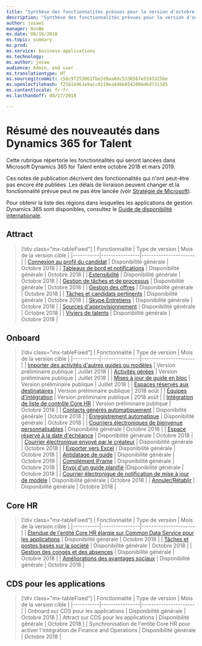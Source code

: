 ```yaml
---
title: "Synthèse des fonctionnalités prévues pour la version d'octobre 2018 de Microsoft Dynamics 365 for Talent"
description: "Synthèse des fonctionnalités prévues pour la version d'octobre 2018 de Microsoft Dynamics 365 for Talent"
author: josaw1
manager: AnnBe
ms.date: 08/16/2018
ms.topic: summary
ms.prod: 
ms.service: business-applications
ms.technology: 
ms.author: josaw
audience: Admin, end user
ms.translationtype: HT
ms.sourcegitcommit: c58c9f253061fbe2d9aa8dc5336567e5593325be
ms.openlocfilehash: f2561b963a9acc8110ea4d6b8542086d6d731385
ms.contentlocale: fr-fr
ms.lasthandoff: 08/17/2018

---
```

# <a name="summary-of-whats-new-in-dynamics-365-for-talent"></a>Résumé des nouveautés dans Dynamics 365 for Talent

Cette rubrique répertorie les fonctionnalités qui seront lancées dans Microsoft Dynamics 365 for Talent entre octobre 2018 et mars 2019. 

Ces notes de publication décrivent des fonctionnalités qui n'ont peut-être pas encore été publiées. Les délais de livraison peuvent changer et la fonctionnalité prévue peut ne pas être lancée (voir [Stratégie de Microsoft](https://go.microsoft.com/fwlink/p/?linkid=2007332)).
    
Pour obtenir la liste des régions dans lesquelles les applications de gestion Dynamics 365 sont disponibles, consultez le [Guide de disponibilité internationale](https://aka.ms/dynamics_365_international_availability_deck). 


## <a name="attract"></a>Attract

> [!div class="mx-tableFixed"]
> | Fonctionnalité   | Type de version    | Mois de la version cible |
> |-----------|----------------|----------------------|
> | [Connexion au profil du candidat](attract/candidate-profile.md)       |    Disponibilité générale | Octobre 2018                   |
> | [Tableaux de bord et notifications](attract/dashboards-notifications.md)       |  Disponibilité générale | Octobre 2018                  |
> | [Extensibilité](attract/extensibility.md)       |     Disponibilité générale            | Octobre 2018                   |
> | [Gestion de tâches et de processus](attract/job-management.md)       |  Disponibilité générale  | Octobre 2018                   |
> | [Gestion des offres](attract/offer-management.md)       | Disponibilité générale  | Octobre 2018                   |
> | [Tâches et candidats pertinents](attract/relevant-jobs-candidates.md)       |     Disponibilité générale  | Octobre 2018       |
> | [Skype Entretiens](attract/skype-interviews.md)          |  Disponibilité générale   | Octobre 2018                   |
> | [Sources d'approvisionnement](attract/sourcing.md)       |  Disponibilité générale  | Octobre 2018                  |
> | [Viviers de talents](attract/talent-pools.md)       |   Disponibilité générale | Octobre 2018                   |


## <a name="onboard"></a>Onboard

> [!div class="mx-tableFixed"]
> | Fonctionnalité   | Type de version | Mois de la version cible |
> |-----------|----------------|----------------------|
> | [Importer des activités d'autres guides ou modèles](onboard/import.md)  | Version préliminaire publique         |    Juillet 2018         |
> | [Activités gérées](onboard/managed-activities.md) | Version préliminaire publique   |   Juillet 2018          |
> | [Mises à jour de guide en bloc](onboard/bulk-guide-updates.md) | Version préliminaire publique    |      Juillet 2018       |
> | [Espaces réservés aux destinataires](onboard/assignee-placeholders.md) | Version préliminaire publique |     2018 août        |
> | [Équipes d'intégration](onboard/onboard-teams.md) |  Version préliminaire publique    |       2018 août      |
> | [Intégration de liste de contrôle Core HR](onboard/corehr-checklist-integration.md) |  Version préliminaire publique   |  Octobre 2018           |
> | [Contacts générés automatiquement](onboard/auto-generated-contacts.md) |    Disponibilité générale        | Octobre 2018            |
> | [Enregistrement automatique](onboard/auto-save.md) | Disponibilité générale    |  Octobre 2018        |
> | [Courriers électroniques de bienvenue personnalisables](onboard/customizable-welcome-emails.md) | Disponibilité générale   |  Octobre 2018  |
> | [Espace réservé à la date d'échéance](onboard/due-date-placeholders.md) | Disponibilité générale     |  Octobre 2018  |
> | [Courrier électronique envoyé par le créateur](onboard/email-sent-from-creator.md) | Disponibilité générale   |  Octobre 2018  |
> | [Exporter vers Excel](onboard/export-excel.md) | Disponibilité générale    |  Octobre 2018 |
> | [Antidatage de guide](onboard/guide-backdating.md) | Disponibilité générale    |  Octobre 2018  |
> | [Complément iFrame](onboard/iframe-add-in.md) | Disponibilité générale    |  Octobre 2018  |
> | [Envoi d'un guide planifié](onboard/scheduled-guide-send.md) |Disponibilité générale   |  Octobre 2018  |
> | [Courrier électronique de notification de mise à jour de modèle](onboard/template-update-notification-email.md) | Disponibilité générale   |  Octobre 2018  |
> | [Annuler/Rétablir](onboard/undo-redo.md) | Disponibilité générale    |  Octobre 2018  |



## <a name="core-hr"></a>Core HR

> [!div class="mx-tableFixed"]
> | Fonctionnalité   | Type de version   | Mois de la version cible |
> |-----------|----------------|----------------------|
> | [Étendue de l'entité Core HR élargie sur Common Data Service pour les applications](core-hr-entity-cds-apps.md) |    Disponibilité générale  | Octobre 2018  |
> | [Tâches et postes basés sur la société](company-jobs-positions.md) | Disponibilité générale   | Octobre 2018  |
> | [Gestion des congés et des absences](core-hr-leave-absence.md)      | Disponibilité générale    | Octobre 2018  |
> | [Améliorations des avantages sociaux](benefits-enhancements.md) |   Disponibilité générale  | Octobre 2018  |


## <a name="cds-for-apps"></a>CDS pour les applications

> [!div class="mx-tableFixed"]
> | Fonctionnalité   | Type de version    | Mois de la version cible |
> |-----------|----------------|----------------------|
> | Onboard sur CDS pour les applications |  Disponibilité générale  | Octobre 2018  |
> | Attract sur CDS pour les applications |  Disponibilité générale  | Octobre 2018  |
> | Synchronisation de l'entité Core HR pour activer l'intégration de Finance and Operations | Disponibilité générale | Octobre 2018  |

